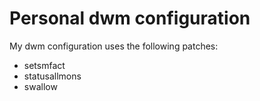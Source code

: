 # Personal dwm configuration

My dwm configuration uses the following patches:

- setsmfact
- statusallmons
- swallow
